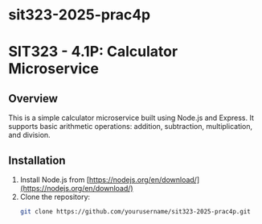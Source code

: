 # sit323-2025-prac4p
# SIT323 - 4.1P: Calculator Microservice

## Overview
This is a simple calculator microservice built using Node.js and Express. It supports basic arithmetic operations: addition, subtraction, multiplication, and division.

## Installation
1. Install Node.js from [https://nodejs.org/en/download/](https://nodejs.org/en/download/)
2. Clone the repository:
   ```bash
   git clone https://github.com/yourusername/sit323-2025-prac4p.git
